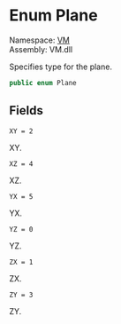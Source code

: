 # Enum Plane

Namespace: [VM](VM.md)  
Assembly: VM.dll  

Specifies type for the plane.

```csharp
public enum Plane
```

## Fields

`XY = 2` 

XY.



`XZ = 4` 

XZ.



`YX = 5` 

YX.



`YZ = 0` 

YZ.



`ZX = 1` 

ZX.



`ZY = 3` 

ZY.




